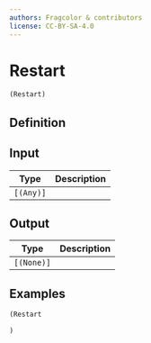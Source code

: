 ```yaml
---
authors: Fragcolor & contributors
license: CC-BY-SA-4.0
---
```



# Restart

```clojure
(Restart)
```


## Definition




## Input

| Type | Description |
|------|-------------|
| `[(Any)]` |  |


## Output

| Type | Description |
|------|-------------|
| `[(None)]` |  |


## Examples

```clojure
(Restart

)
```
